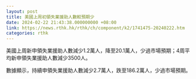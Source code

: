 ```yaml
---
layout: post
title: 美國上周初領失業援助人數較預期少
date: 2024-02-22 21:43:38.000000000 +08:00
link: https://news.rthk.hk/rthk/ch/component/k2/1741475-20240222.htm
categories: rthk
---
```


美國上周新申領失業援助人數減少1.2萬人，降至20.1萬人，少過市場預期；4周平均新申領失業援助人數減少3500人。

數據顯示，持續申領失業援助人數減少2.7萬人，跌至186.2萬人，少過市場預期。
